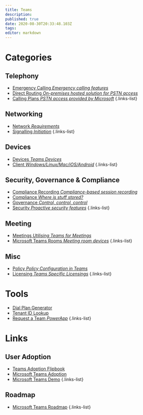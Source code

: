 ```yaml
---
title: Teams
description: 
published: true
date: 2020-08-30T20:33:48.103Z
tags: 
editor: markdown
---
```


# Categories
## Telephony
- [Emergency Calling *Emergency calling features*](https://wiki.imkarl.me/en/microsoft/office-365/teams/emergency-calling)
- [Direct Routing *On-premises hosted solution for PSTN access*](https://wiki.imkarl.me/en/microsoft/office-365/teams/direct-routing)
- [Calling Plans *PSTN access provided by Microsoft*](https://wiki.imkarl.me/microsoft/office-365/teams/calling-plans)
{.links-list}
## Networking
- [Network *Requirements*](https://wiki.imkarl.me/en/microsoft/office-365/teams/network)
- [Signalling *Initiation*](https://wiki.imkarl.me/en/microsoft/office-365/teams/signalling)
{.links-list}
## Devices
- [Devices *Teams Devices*](https://wiki.imkarl.me/en/microsoft/office-365/teams/devices)
- [Client *Windows/Linux/Mac/iOS/Android*](https://wiki.imkarl.me/en/microsoft/office-365/teams/client)
{.links-list}
## Security, Governance & Compliance
- [Compliance Recording *Compliance-based session recording*](https://wiki.imkarl.me/en/microsoft/office-365/teams/compliance-recording)
- [Compliance *Where is stuff stored?*](https://wiki.imkarl.me/en/microsoft/office-365/teams/compliance)
- [Governance *Control, control, control*](https://wiki.imkarl.me/en/microsoft/office-365/teams/governance)
- [Security *Proactive security features*](https://wiki.imkarl.me/en/microsoft/office-365/teams/security)
{.links-list}
## Meeting
- [Meetings *Utilising Teams for Meetings*](https://wiki.imkarl.me/en/microsoft/office-365/teams/meetings)
- [Microsoft Teams Rooms *Meeting room devices*](https://wiki.imkarl.me/en/microsoft/office-365/teams/mtr)
{.links-list}
## Misc
- [Policy *Policy Configuration in Teams*](https://wiki.imkarl.me/en/microsoft/office-365/teams/policy)
- [Licensing *Teams Specific Licensings*](https://wiki.imkarl.me/en/microsoft/office-365/teams/licensing)
{.links-list}
# Tools
- [Dial Plan Generator](https://www.ucdialplans.com/)
- [Tenant ID Lookup](https://www.whatismytenantid.com/result)
- [Request a Team *PowerApp*](https://github.com/OfficeDev/microsoft-teams-apps-requestateam
)
{.links-list}
# Links
## User Adoption
- [Teams Adoption Flipbook](https://teamworktools.azurewebsites.net/tft)
- [Microsoft Teams Adoption](https://docs.microsoft.com/en-us/microsoftteams/)
- [Microsoft Teams Demo](https://teamsdemo.office.com/)
{.links-list}
## Roadmap
- [Microsoft Teams Roadmap](https://www.microsoft.com/en-us/microsoft-365/roadmap?filters=Microsoft%20Teams)
{.links-list}